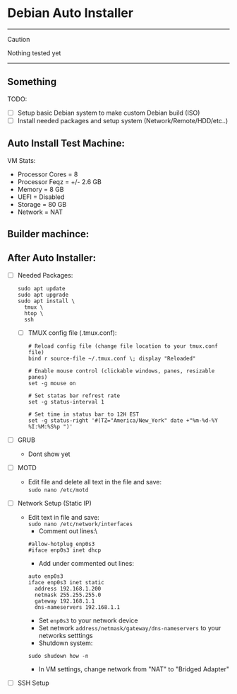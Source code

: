 # Debian Auto Installer

---
> [!CAUTION]
> Nothing tested yet
---
Something
---

TODO:
- [ ] Setup basic Debian system to make custom Debian build (ISO)
- [ ] Install needed packages and setup system (Network/Remote/HDD/etc..)

## Auto Install Test Machine:
  VM Stats:</br>
  - Processor Cores = 8
  - Processor Feqz = +/- 2.6 GB
  - Memory = 8 GB
  - UEFI = Disabled
  - Storage = 80 GB
  - Network = NAT

## Builder machince:

## After Auto Installer:
- [ ] Needed Packages:
  ```
  sudo apt update
  sudo apt upgrade
  sudo apt install \
    tmux \
    htop \
    ssh 
  ```
  - [ ] TMUX config file (.tmux.conf):
    ```
    # Reload config file (change file location to your tmux.conf file)
    bind r source-file ~/.tmux.conf \; display "Reloaded"

    # Enable mouse control (clickable windows, panes, resizable panes)
    set -g mouse on

    # Set statas bar refrest rate
    set -g status-interval 1

    # Set time in status bar to 12H EST
    set -g status-right '#(TZ="America/New_York" date +"%m-%d-%Y %I:%M:%S%p ")'
    ```

- [ ] GRUB
  - Dont show yet

- [ ] MOTD
  - Edit file and delete all text in the file and save:\
  `sudo nano /etc/motd`

- [ ] Network Setup (Static IP)
  - Edit text in file and save:\
  `sudo nano /etc/network/interfaces`
    - Comment out lines:\
    ```
    #allow-hotplug enp0s3
    #iface enp0s3 inet dhcp
    ```
    - Add under commented out lines:
    ```
    auto enp0s3
    iface enp0s3 inet static
      address 192.168.1.200
      netmask 255.255.255.0
      gateway 192.168.1.1
      dns-nameservers 192.168.1.1
    ```
    - Set `enp0s3` to your network device<br/>
    - Set network `address/netmask/gateway/dns-nameservers` to your networks setttings
    - Shutdown system:
    ```
    sudo shudown how -n
    ```
    - In VM settings, change network from "NAT" to "Bridged Adapter"

- [ ] SSH Setup
